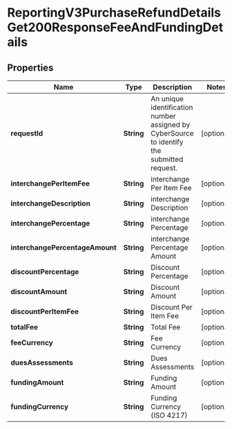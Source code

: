 
# ReportingV3PurchaseRefundDetailsGet200ResponseFeeAndFundingDetails

## Properties
Name | Type | Description | Notes
------------ | ------------- | ------------- | -------------
**requestId** | **String** | An unique identification number assigned by CyberSource to identify the submitted request. |  [optional]
**interchangePerItemFee** | **String** | interchange Per Item Fee |  [optional]
**interchangeDescription** | **String** | interchange Description |  [optional]
**interchangePercentage** | **String** | interchange Percentage |  [optional]
**interchangePercentageAmount** | **String** | interchange Percentage Amount |  [optional]
**discountPercentage** | **String** | Discount Percentage |  [optional]
**discountAmount** | **String** | Discount Amount |  [optional]
**discountPerItemFee** | **String** | Discount Per Item Fee |  [optional]
**totalFee** | **String** | Total Fee |  [optional]
**feeCurrency** | **String** | Fee Currency |  [optional]
**duesAssessments** | **String** | Dues Assessments |  [optional]
**fundingAmount** | **String** | Funding Amount |  [optional]
**fundingCurrency** | **String** | Funding Currency (ISO 4217) |  [optional]



